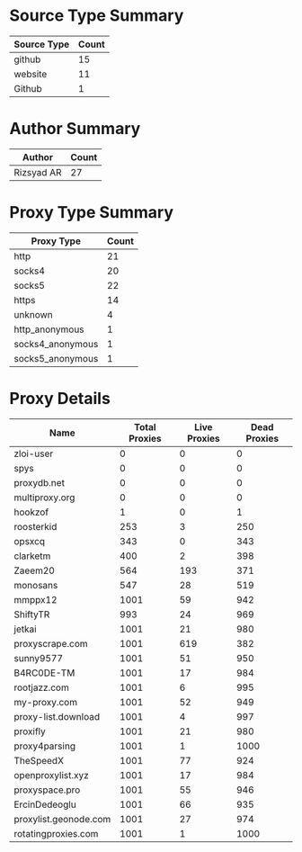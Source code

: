 # Source Type Summary

| Source Type | Count |
|-------------|-------|
| github | 15 |
| website | 11 |
| Github | 1 |


# Author Summary

| Author | Count |
|--------|-------|
| Rizsyad AR | 27 |


# Proxy Type Summary

| Proxy Type | Count |
|------------|-------|
| http | 21 |
| socks4 | 20 |
| socks5 | 22 |
| https | 14 |
| unknown | 4 |
| http_anonymous | 1 |
| socks4_anonymous | 1 |
| socks5_anonymous | 1 |


# Proxy Details

| Name | Total Proxies | Live Proxies | Dead Proxies |
|------|---------------|--------------|---------------|
| zloi-user | 0 | 0 | 0 |
| spys | 0 | 0 | 0 |
| proxydb.net | 0 | 0 | 0 |
| multiproxy.org | 0 | 0 | 0 |
| hookzof | 1 | 0 | 1 |
| roosterkid | 253 | 3 | 250 |
| opsxcq | 343 | 0 | 343 |
| clarketm | 400 | 2 | 398 |
| Zaeem20 | 564 | 193 | 371 |
| monosans | 547 | 28 | 519 |
| mmppx12 | 1001 | 59 | 942 |
| ShiftyTR | 993 | 24 | 969 |
| jetkai | 1001 | 21 | 980 |
| proxyscrape.com | 1001 | 619 | 382 |
| sunny9577 | 1001 | 51 | 950 |
| B4RC0DE-TM | 1001 | 17 | 984 |
| rootjazz.com | 1001 | 6 | 995 |
| my-proxy.com | 1001 | 52 | 949 |
| proxy-list.download | 1001 | 4 | 997 |
| proxifly | 1001 | 21 | 980 |
| proxy4parsing | 1001 | 1 | 1000 |
| TheSpeedX | 1001 | 77 | 924 |
| openproxylist.xyz | 1001 | 17 | 984 |
| proxyspace.pro | 1001 | 55 | 946 |
| ErcinDedeoglu | 1001 | 66 | 935 |
| proxylist.geonode.com | 1001 | 27 | 974 |
| rotatingproxies.com | 1001 | 1 | 1000 |
